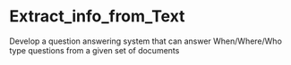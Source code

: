 # Extract_info_from_Text

Develop a question answering system that can answer When/Where/Who type questions from a given set of documents
